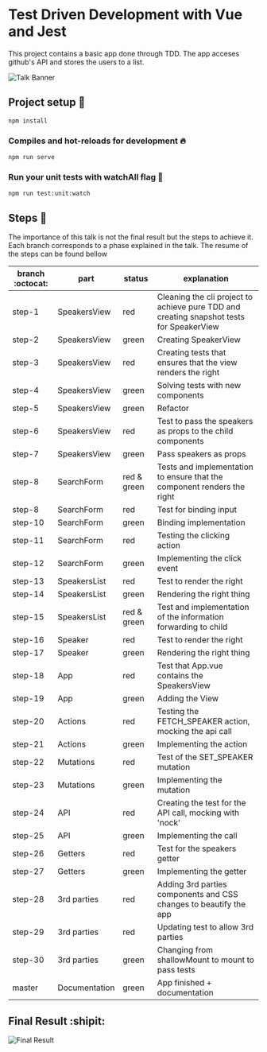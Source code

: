 # Test Driven Development with Vue and Jest

This project contains a basic app done through TDD. The app acceses github's API and stores the users to a list. 

![Talk Banner](https://secure.meetupstatic.com/photos/event/2/1/8/3/highres_486968579.jpeg)

## Project setup :wrench:
```
npm install
```

### Compiles and hot-reloads for development :fire:
```
npm run serve
```

### Run your unit tests with watchAll flag :microscope:
```
npm run test:unit:watch
```

## Steps :turtle:

The importance of this talk is not the final result but the steps to achieve it. Each branch corresponds to a phase explained in the talk. The resume of the steps can be found bellow 

| branch :octocat: | part          | status      | explanation                                                                              |
|------------------|---------------|-------------|------------------------------------------------------------------------------------------|
| step-1           | SpeakersView  | red         | Cleaning the cli project to achieve pure TDD and creating snapshot tests for SpeakerView |
| step-2           | SpeakersView  | green       | Creating SpeakerView                                                                     |
| step-3           | SpeakersView  | red         | Creating tests that ensures that the view renders the right                              |
| step-4           | SpeakersView  | green       | Solving tests with new components                                                        |
| step-5           | SpeakersView  | green       | Refactor                                                                                 |
| step-6           | SpeakersView  | red         | Test to pass the speakers as props to the child components                               |
| step-7           | SpeakersView  | green       | Pass speakers as props                                                                   |
| step-8           | SearchForm    | red & green | Tests and implementation to ensure that the component renders the right                  |
| step-8           | SearchForm    | red         | Test for binding input                                                                   |
| step-10          | SearchForm    | green       | Binding implementation                                                                   |
| step-11          | SearchForm    | red         | Testing the clicking action                                                              |
| step-12          | SearchForm    | green       | Implementing the click event                                                             |
| step-13          | SpeakersList  | red         | Test to render the right                                                                 |
| step-14          | SpeakersList  | green       | Rendering the right thing                                                                |
| step-15          | SpeakersList  | red & green | Test and implementation of the information forwarding to child                           |
| step-16          | Speaker       | red         | Test to render the right                                                                 |
| step-17          | Speaker       | green       | Rendering the right thing                                                                |
| step-18          | App           | red         | Test that App.vue contains the SpeakersView                                              |
| step-19          | App           | green       | Adding the View                                                                          |
| step-20          | Actions       | red         | Testing the FETCH_SPEAKER action, mocking the api call                                   |
| step-21          | Actions       | green       | Implementing the action                                                                  |
| step-22          | Mutations     | red         | Test of the SET_SPEAKER mutation                                                         |
| step-23          | Mutations     | green       | Implementing the mutation                                                                |
| step-24          | API           | red         | Creating the test for the API call, mocking with 'nock'                                  |
| step-25          | API           | green       | Implementing the call                                                                    |
| step-26          | Getters       | red         | Test for the speakers getter                                                             |
| step-27          | Getters       | green       | Implementing the getter                                                                  |
| step-28          | 3rd parties   | red         | Adding 3rd parties components and CSS changes to beautify the app                        |
| step-29          | 3rd parties   | red         | Updating test to allow 3rd parties                                                       |
| step-30          | 3rd parties   | green       | Changing from shallowMount to mount to pass tests                                        |
| master           | Documentation | green       | App finished + documentation                                                             |

## Final Result :shipit:


![Final Result](https://s3.amazonaws.com/media-p.slid.es/uploads/1006336/images/6872591/pasted-from-clipboard.png)

